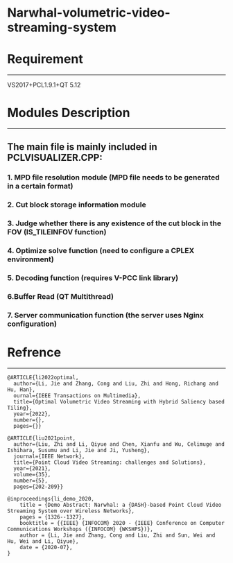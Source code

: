 # Narwhal-volumetric-video-streaming-system
# Requirement
---
VS2017+PCL1.9.1+QT 5.12



# Modules Description
---
## The main file is mainly included in PCLVISUALIZER.CPP:
### 1. MPD file resolution module (MPD file needs to be generated in a certain format)
### 2. Cut block storage information module
### 3. Judge whether there is any existence of the cut block in the FOV (IS_TILEINFOV function)
### 4. Optimize solve function (need to configure a CPLEX environment)
### 5. Decoding function (requires V-PCC link library)
### 6.Buffer Read (QT Multithread)
### 7. Server communication function (the server uses Nginx configuration)

# Refrence
---
```
@ARTICLE{li2022optimal,
  author={Li, Jie and Zhang, Cong and Liu, Zhi and Hong, Richang and Hu, Han},
  ournal={IEEE Transactions on Multimedia}, 
  title={Optimal Volumetric Video Streaming with Hybrid Saliency based Tiling}, 
  year={2022},
  number={}, 
  pages={}}

@ARTICLE{liu2021point,
  author={Liu, Zhi and Li, Qiyue and Chen, Xianfu and Wu, Celimuge and Ishihara, Susumu and Li, Jie and Ji, Yusheng},
  journal={IEEE Network}, 
  title={Point Cloud Video Streaming: challenges and Solutions}, 
  year={2021},
  volume={35},
  number={5},
  pages={202-209}}
  
@inproceedings{li_demo_2020,
	title = {Demo Abstract: Narwhal: a {DASH}-based Point Cloud Video Streaming System over Wireless Networks},
	pages = {1326--1327},
	booktitle = {{IEEE} {INFOCOM} 2020 - {IEEE} Conference on Computer Communications Workshops ({INFOCOM} {WKSHPS})},
	author = {Li, Jie and Zhang, Cong and Liu, Zhi and Sun, Wei and Hu, Wei and Li, Qiyue},
	date = {2020-07},
}
```


